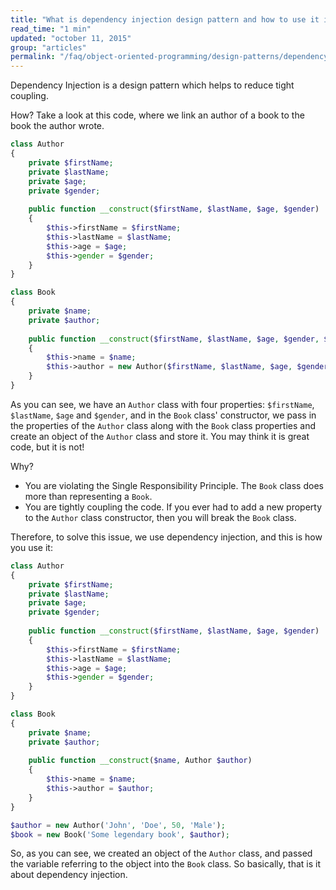 ```yaml
---
title: "What is dependency injection design pattern and how to use it in PHP?"
read_time: "1 min"
updated: "october 11, 2015"
group: "articles"
permalink: "/faq/object-oriented-programming/design-patterns/dependency-injection/"
---
```


Dependency Injection is a design pattern which helps to reduce tight coupling.

How? Take a look at this code, where we link an author of a book to the book the author wrote.

~~~php
class Author 
{
    private $firstName;
    private $lastName;
    private $age;
    private $gender;
    
    public function __construct($firstName, $lastName, $age, $gender)
    {
        $this->firstName = $firstName;
        $this->lastName = $lastName;
        $this->age = $age;
        $this->gender = $gender;
    }
}

class Book
{
    private $name;
    private $author;
  
    public function __construct($firstName, $lastName, $age, $gender, $name)
    {
        $this->name = $name;
        $this->author = new Author($firstName, $lastName, $age, $gender);
    }
}
~~~

As you can see, we have an `Author` class with four properties: `$firstName`, `$lastName`, `$age` and `$gender`, and in the `Book` class' constructor, we pass in the properties of the `Author` class along with the `Book` class properties and create an object of the `Author` class and store it. You may think it is great code, but it is not!

Why?

* You are violating the Single Responsibility Principle. The `Book` class does more than representing a `Book`.
* You are tightly coupling the code. If you ever had to add a new property to the `Author` class constructor, then you will break the `Book` class.

Therefore, to solve this issue, we use dependency injection, and this is how you use it:

~~~php
class Author 
{
    private $firstName;
    private $lastName;
    private $age;
    private $gender;
    
    public function __construct($firstName, $lastName, $age, $gender)
    {
        $this->firstName = $firstName;
        $this->lastName = $lastName;
        $this->age = $age;
        $this->gender = $gender;
    }
}

class Book
{
    private $name;
    private $author;
  
    public function __construct($name, Author $author)
    {
        $this->name = $name;
        $this->author = $author;
    }
}

$author = new Author('John', 'Doe', 50, 'Male');
$book = new Book('Some legendary book', $author);
~~~

So, as you can see, we created an object of the `Author` class, and passed the variable referring to the object into the `Book` class. So basically, that is it about dependency injection.
